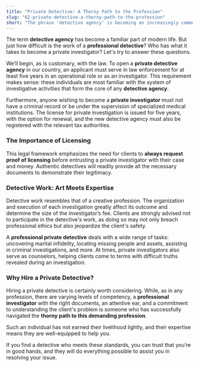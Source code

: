 ```yaml
---
title: "Private Detective: A Thorny Path to the Profession"
slug: "62-private-detective-a-thorny-path-to-the-profession"
short: "The phrase 'detective agency' is becoming an increasingly common part of everyday life. But how challenging is the work of a professional detective? Who can become a private investigator?"
---
```


The term **detective agency** has become a familiar part of modern life. But just how difficult is the work of a **professional detective**? Who has what it takes to become a private investigator? Let's try to answer these questions.

We’ll begin, as is customary, with the law. To open a **private detective agency** in our country, an applicant must serve in law enforcement for at least five years in an operational role or as an investigator. This requirement makes sense: these individuals are most familiar with the system of investigative activities that form the core of any **detective agency**.

Furthermore, anyone wishing to become a **private investigator** must not have a criminal record or be under the supervision of specialized medical institutions. The license for private investigation is issued for five years, with the option for renewal, and the new detective agency must also be registered with the relevant tax authorities.

### The Importance of Licensing

This legal framework emphasizes the need for clients to **always request proof of licensing** before entrusting a private investigator with their case and money. Authentic detectives will readily provide all the necessary documents to demonstrate their legitimacy.

### Detective Work: Art Meets Expertise

Detective work resembles that of a creative profession. The organization and execution of each investigation greatly affect its outcome and determine the size of the investigator’s fee. Clients are strongly advised not to participate in the detective's work, as doing so may not only breach professional ethics but also jeopardize the client's safety.

A **professional private detective** deals with a wide range of tasks: uncovering marital infidelity, locating missing people and assets, assisting in criminal investigations, and more. At times, private investigators also serve as counselors, helping clients come to terms with difficult truths revealed during an investigation.

### Why Hire a Private Detective?

Hiring a private detective is certainly worth considering. While, as in any profession, there are varying levels of competency, a **professional investigator** with the right documents, an attentive ear, and a commitment to understanding the client's problem is someone who has successfully navigated the **thorny path to this demanding profession**. 

Such an individual has not earned their livelihood lightly, and their expertise means they are well-equipped to help you.

If you find a detective who meets these standards, you can trust that you’re in good hands, and they will do everything possible to assist you in resolving your issue.
